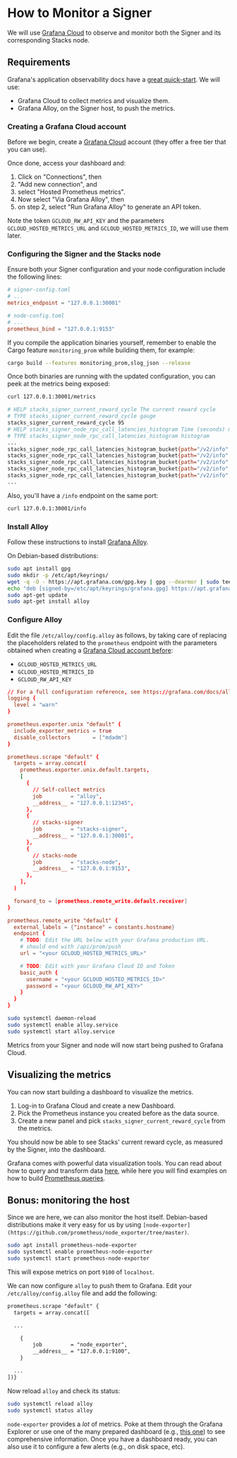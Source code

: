 # How to Monitor a Signer

We will use [Grafana Cloud](https://grafana.com) to observe and monitor both the
Signer and its corresponding Stacks node.

## Requirements

Grafana's application observability docs have a [great
quick-start](https://grafana.com/docs/grafana-cloud/monitor-applications/application-observability/). We will use:

- Grafana Cloud to collect metrics and visualize them.
- Grafana Alloy, on the Signer host, to push the metrics.

### Creating a Grafana Cloud account

Before we begin, create a [Grafana
Cloud](https://grafana.com/docs/grafana-cloud/monitor-applications/application-observability/grafana-cloud/) account (they offer a free tier that you can use).

Once done, access your dashboard and:

1. Click on "Connections", then
2. "Add new connection", and
3. select "Hosted Prometheus metrics".
4. Now select "Via Grafana Alloy", then
5. on step 2, select "Run Grafana Alloy" to generate an API token.

Note the token `GCLOUD_RW_API_KEY` and the parameters `GCLOUD_HOSTED_METRICS_URL`
and `GCLOUD_HOSTED_METRICS_ID`, we will use them later.

### Configuring the Signer and the Stacks node

Ensure both your Signer configuration and your node configuration include the
following lines:

```toml
# signer-config.toml
# ...
metrics_endpoint = "127.0.0.1:30001"
```

```toml
# node-config.toml
# ...
prometheus_bind = "127.0.0.1:9153"
```

If you compile the application binaries yourself, remember to enable the Cargo
feature `monitoring_prom` while building them, for example:

```bash
cargo build --features monitoring_prom,slog_json --release
```

Once both binaries are running with the updated configuration, you can peek
at the metrics being exposed:

```bash
curl 127.0.0.1:30001/metrics

# HELP stacks_signer_current_reward_cycle The current reward cycle
# TYPE stacks_signer_current_reward_cycle gauge
stacks_signer_current_reward_cycle 95
# HELP stacks_signer_node_rpc_call_latencies_histogram Time (seconds) measuring round-trip RPC call latency to the Stacks node
# TYPE stacks_signer_node_rpc_call_latencies_histogram histogram
...
stacks_signer_node_rpc_call_latencies_histogram_bucket{path="/v2/info",le="0.005"} 0
stacks_signer_node_rpc_call_latencies_histogram_bucket{path="/v2/info",le="0.01"} 0
stacks_signer_node_rpc_call_latencies_histogram_bucket{path="/v2/info",le="0.025"} 0
stacks_signer_node_rpc_call_latencies_histogram_bucket{path="/v2/info",le="0.05"} 985
stacks_signer_node_rpc_call_latencies_histogram_bucket{path="/v2/info",le="0.1"} 1194
...
```

Also, you'll have a `/info` endpoint on the same port:

```bash
curl 127.0.0.1:30001/info
```

### Install Alloy

Follow these instructions to install [Grafana
Alloy](https://grafana.com/docs/alloy/latest/set-up/install/linux/).

On Debian-based distributions:

```bash
sudo apt install gpg
sudo mkdir -p /etc/apt/keyrings/
wget -q -O - https://apt.grafana.com/gpg.key | gpg --dearmor | sudo tee /etc/apt/keyrings/grafana.gpg > /dev/null
echo "deb [signed-by=/etc/apt/keyrings/grafana.gpg] https://apt.grafana.com stable main" | sudo tee /etc/apt/sources.list.d/grafana.list
sudo apt-get update
sudo apt-get install alloy
```

### Configure Alloy

Edit the file `/etc/alloy/config.alloy` as follows, by taking care of replacing
the placeholders related to the `prometheus` endpoint with the parameters
obtained when creating a [Grafana Cloud account before](#creating-a-grafana-cloud-account):

- `GCLOUD_HOSTED_METRICS_URL`
- `GCLOUD_HOSTED_METRICS_ID`
- `GCLOUD_RW_API_KEY`

```conf
// For a full configuration reference, see https://grafana.com/docs/alloy
logging {
  level = "warn"
}

prometheus.exporter.unix "default" {
  include_exporter_metrics = true
  disable_collectors       = ["mdadm"]
}

prometheus.scrape "default" {
  targets = array.concat(
    prometheus.exporter.unix.default.targets,
    [
      {
        // Self-collect metrics
        job         = "alloy",
        __address__ = "127.0.0.1:12345",
      },
      {
        // stacks-signer
        job         = "stacks-signer",
        __address__ = "127.0.0.1:30001",
      },
      {
        // stacks-node
        job         = "stacks-node",
        __address__ = "127.0.0.1:9153",
      },
    ],
  )

  forward_to = [prometheus.remote_write.default.receiver]
}

prometheus.remote_write "default" {
  external_labels = {"instance" = constants.hostname}
  endpoint {
    # TODO: Edit the URL below with your Grafana production URL.
    # should end with /api/prom/push
    url = "<your GCLOUD_HOSTED_METRICS_URL>"

    # TODO: Edit with your Grafana Cloud ID and Token
    basic_auth {
      username = "<your GCLOUD_HOSTED_METRICS_ID>"
      password = "<your GCLOUD_RW_API_KEY>"
    }
  }
}
```

```bash
sudo systemctl daemon-reload
sudo systemctl enable alloy.service
sudo systemctl start alloy.service
```

Metrics from your Signer and node will now start being pushed to Grafana Cloud.

## Visualizing the metrics

You can now start building a dashboard to visualize the metrics.

1. Log-in to Grafana Cloud and create a new Dashboard.
2. Pick the Prometheus instance you created before as the data source.
3. Create a new panel and pick `stacks_signer_current_reward_cycle` from the
   metrics.

You should now be able to see Stacks' current reward cycle, as measured by the
Signer, into the dashboard.

Grafana comes with powerful data visualization tools. You can read about how to
query and transform data
[here](https://grafana.com/docs/grafana-cloud/visualizations/panels-visualizations/query-transform-data/),
while here you will find examples on how to build
[Prometheus queries](https://prometheus.io/docs/prometheus/latest/querying/basics/).

## Bonus: monitoring the host

Since we are here, we can also monitor the host itself. Debian-based
distributions make it very easy for us by using
`[node-exporter](https://github.com/prometheus/node_exporter/tree/master)`.

```bash
sudo apt install prometheus-node-exporter
sudo systemctl enable prometheus-node-exporter
sudo systemctl start prometheus-node-exporter
```

This will expose metrics on port `9100` of `localhost`.

We can now configure `alloy` to push them to Grafana. Edit your
`/etc/alloy/config.alloy` file and add the following:

```txt
prometheus.scrape "default" {
  targets = array.concat([

  ...

    {
        job         = "node_exporter",
        __address__ = "127.0.0.1:9100",
    }

  ...
])}
```

Now reload `alloy` and check its status:

```bash
sudo systemctl reload alloy
sudo systemctl status alloy
```

`node-exporter` provides a _lot_ of metrics. Poke at them through the Grafana
Explorer or use one of the many prepared dashboard (e.g., [this
one](https://grafana.com/grafana/dashboards/1860-node-exporter-full/)) to see
comprehensive information. Once you have a dashboard ready, you can also
use it to configure a few alerts (e.g., on disk space, etc).
